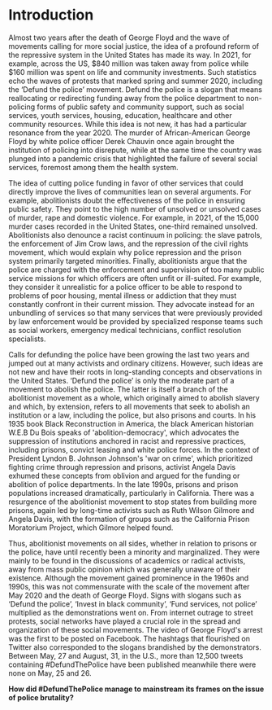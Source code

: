 # Introduction 

Almost two years after the death of George Floyd and the wave of movements calling for more social justice, the idea of a profound reform of the repressive system in the United States has made its way. In 2021, for example, across the US, $840 million was taken away from police while $160 million was spent on life and community investments. Such statistics echo the waves of protests that marked spring and summer 2020, including the ‘Defund the police’ movement.
Defund the police is a slogan that means reallocating or redirecting funding away from the police department to non-policing forms of public safety and community support, such as social services, youth services, housing, education, healthcare and other community resources. While this idea is not new, it has had a particular resonance from the year 2020. The murder of African-American George Floyd by white police officer Derek Chauvin once again brought the institution of policing into disrepute, while at the same time the country was plunged into a pandemic crisis that highlighted the failure of several social services, foremost among them the health system. 

The idea of cutting police funding in favor of other services that could directly improve the lives of communities lean on several arguments. For example, abolitionists doubt the effectiveness of the police in ensuring public safety. They point to the high number of unsolved or unsolved cases of murder, rape and domestic violence. For example, in 2021, of the 15,000 murder cases recorded in the United States, one-third remained unsolved. Abolitionists also denounce a racist continuum in policing: the slave patrols, the enforcement of Jim Crow laws, and the repression of the civil rights movement, which would explain why police repression and the prison system primarily targeted minorities. Finally, abolitionists argue that the police are charged with the enforcement and supervision of too many public service missions for which officers are often unfit or ill-suited. For example, they consider it unrealistic for a police officer to be able to respond to problems of poor housing, mental illness or addiction that they must constantly confront in their current mission. They advocate instead for an unbundling of services so that many services that were previously provided by law enforcement would be provided by specialized response teams such as social workers, emergency medical technicians, conflict resolution specialists.

Calls for defunding the police have been growing the last two years and jumped out at many activists and ordinary citizens. However, such ideas are not new and have their roots in long-standing concepts and observations in the United States. ‘Defund the police’ is only the moderate part of a movement to abolish the police. The latter is itself a branch of the abolitionist movement as a whole, which originally aimed to abolish slavery and which, by extension, refers to all movements that seek to abolish an institution or a law, including the police, but also prisons and courts. In his 1935 book Black Reconstruction in America, the black American historian W.E.B Du Bois speaks of 'abolition-democracy', which advocates the suppression of institutions anchored in racist and repressive practices, including prisons, convict leasing and white police forces. In the context of President Lyndon B. Johnson Johnson's 'war on crime', which prioritized fighting crime through repression and prisons, activist Angela Davis exhumed these concepts from oblivion and argued for the funding or abolition of police departments. In the late 1990s, prisons and prison populations increased dramatically, particularly in California. There was a resurgence of the abolitionist movement to stop states from building more prisons, again led by long-time activists such as Ruth Wilson Gilmore and Angela Davis, with the formation of groups such as the California Prison Moratorium Project, which Gilmore helped found.

Thus, abolitionist movements on all sides, whether in relation to prisons or the police, have until recently been a minority and marginalized. They were mainly to be found in the discussions of academics or radical activists, away from mass public opinion which was generally unaware of their existence. Although the movement gained prominence in the 1960s and 1990s, this was not commensurate with the scale of the movement after May 2020 and the death of George Floyd. Signs with slogans such as ‘Defund the police’, ‘Invest in black community’, ‘Fund services, not police’ multiplied as the demonstrations went on. 
From internet outrage to street protests, social networks have played a crucial role in the spread and organization of these social movements. The video of George Floyd's arrest was the first to be posted on Facebook. The hashtags that flourished on Twitter also corresponded to the slogans brandished by the demonstrators. Between May, 27 and August, 31, in the U.S., more than 12,500 tweets containing #DefundThePolice have been published meanwhile there were none on May, 25 and 26. 

**How did #DefundThePolice manage to mainstream its frames on the issue of police brutality?**




